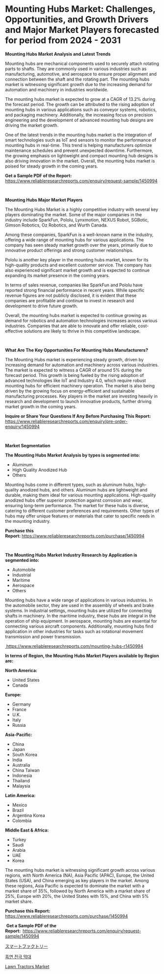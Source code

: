 <p><h1>Mounting Hubs Market: Challenges, Opportunities, and Growth Drivers and Major Market Players forecasted for period from 2024 - 2031</h1></p><p><strong>Mounting Hubs Market Analysis and Latest Trends</strong></p>
<p><p>Mounting hubs are mechanical components used to securely attach rotating parts to shafts. They are commonly used in various industries such as manufacturing, automotive, and aerospace to ensure proper alignment and connection between the shaft and the rotating part. The mounting hubs market is witnessing significant growth due to the increasing demand for automation and machinery in industries worldwide.</p><p>The mounting hubs market is expected to grow at a CAGR of 13.2% during the forecast period. The growth can be attributed to the rising adoption of mounting hubs in various applications such as conveyor systems, robotics, and packaging machinery. Additionally, the increasing focus on precision engineering and the development of advanced mounting hub designs are driving the market growth.</p><p>One of the latest trends in the mounting hubs market is the integration of smart technologies such as IoT and sensors to monitor the performance of mounting hubs in real-time. This trend is helping manufacturers optimize maintenance schedules and prevent unexpected downtime. Furthermore, the growing emphasis on lightweight and compact mounting hub designs is also driving innovation in the market. Overall, the mounting hubs market is poised for steady growth in the coming years.</p></p>
<p><strong>Get a Sample PDF of the Report:&nbsp;</strong> <a href="https://www.reliableresearchreports.com/enquiry/request-sample/1450994">https://www.reliableresearchreports.com/enquiry/request-sample/1450994</a></p>
<p>&nbsp;</p>
<p><strong>Mounting Hubs Major Market Players</strong></p>
<p><p>The Mounting Hubs Market is a highly competitive industry with several key players dominating the market. Some of the major companies in the industry include SparkFun, Pololu, Lynxmotion, NEXUS Robot, SGBotic, Gimson Robotics, Oz Robotics, and Wurth Canada. </p><p>Among these companies, SparkFun is a well-known name in the industry, offering a wide range of mounting hubs for various applications. The company has seen steady market growth over the years, primarily due to innovative product offerings and strong customer relationships. </p><p>Pololu is another key player in the mounting hubs market, known for its high-quality products and excellent customer service. The company has also experienced significant market growth and is expected to continue expanding its market presence in the coming years. </p><p>In terms of sales revenue, companies like SparkFun and Pololu have reported strong financial performance in recent years. While specific revenue figures are not publicly disclosed, it is evident that these companies are profitable and continue to invest in research and development to drive future growth.</p><p>Overall, the mounting hubs market is expected to continue growing as demand for robotics and automation technologies increases across various industries. Companies that are able to innovate and offer reliable, cost-effective solutions are likely to thrive in this competitive landscape.</p></p>
<p>&nbsp;</p>
<p><strong>What Are The Key Opportunities For Mounting Hubs Manufacturers?</strong></p>
<p><p>The Mounting Hubs market is experiencing steady growth, driven by increasing demand for automation and machinery across various industries. The market is expected to witness a CAGR of around 5% during the forecast period. This growth is being fueled by the rising adoption of advanced technologies like IoT and Industry 4.0, which require robust mounting hubs for efficient machinery operation. The market is also being driven by the growing focus on energy-efficient and sustainable manufacturing processes. Key players in the market are investing heavily in research and development to launch innovative products, further driving market growth in the coming years.</p></p>
<p><strong>Inquire or Share Your Questions If Any Before Purchasing This Report:</strong> <a href="https://www.reliableresearchreports.com/enquiry/pre-order-enquiry/1450994">https://www.reliableresearchreports.com/enquiry/pre-order-enquiry/1450994</a></p>
<p>&nbsp;</p>
<p><strong>Market Segmentation</strong></p>
<p><strong>The Mounting Hubs Market Analysis by types is segmented into:</strong></p>
<p><ul><li>Aluminum</li><li>High Quality Anodized Hub</li><li>Others</li></ul></p>
<p><p>Mounting hubs come in different types, such as aluminum hubs, high-quality anodized hubs, and others. Aluminum hubs are lightweight and durable, making them ideal for various mounting applications. High-quality anodized hubs offer superior protection against corrosion and wear, ensuring long-term performance. The market for these hubs is diverse, catering to different customer preferences and requirements. Other types of hubs may offer unique features or materials that cater to specific needs in the mounting industry.</p></p>
<p><strong>Purchase this Report:&nbsp;</strong><a href="https://www.reliableresearchreports.com/purchase/1450994">https://www.reliableresearchreports.com/purchase/1450994</a></p>
<p>&nbsp;</p>
<p><strong>The Mounting Hubs Market Industry Research by Application is segmented into:</strong></p>
<p><ul><li>Automobile</li><li>Industrial</li><li>Maritime</li><li>Aerospace</li><li>Others</li></ul></p>
<p><p>Mounting hubs have a wide range of applications in various industries. In the automobile sector, they are used in the assembly of wheels and brake systems. In industrial settings, mounting hubs are utilized for connecting shafts in machinery. In the maritime industry, these hubs are integral in the operation of ship equipment. In aerospace, mounting hubs are essential for connecting various aircraft components. Additionally, mounting hubs find application in other industries for tasks such as rotational movement transmission and power transmission.</p></p>
<p><a href="https://www.reliableresearchreports.com/mounting-hubs-r1450994">&nbsp;https://www.reliableresearchreports.com/mounting-hubs-r1450994</a></p>
<p><strong>In terms of Region, the Mounting Hubs Market Players available by Region are:</strong></p>
<p>
    <p> <strong> North America: </strong>
        <ul>
            <li>United States</li>
            <li>Canada</li>
        </ul>
        </p> 
    <p> <strong> Europe: </strong>
        <ul>
            <li>Germany</li>
            <li>France</li>
            <li>U.K.</li>
            <li>Italy</li>
            <li>Russia</li>
        </ul>
        </p> 
    <p> <strong> Asia-Pacific: </strong>
        <ul>
            <li>China</li>
            <li>Japan</li>
            <li>South Korea</li>
            <li>India</li>
            <li>Australia</li>
            <li>China Taiwan</li>
            <li>Indonesia</li>
            <li>Thailand</li>
            <li>Malaysia</li>
        </ul>
        </p> 
    <p> <strong> Latin America: </strong>
        <ul>
            <li>Mexico</li>
            <li>Brazil</li>
            <li>Argentina Korea</li>
            <li>Colombia</li>
        </ul>
        </p> 
    <p> <strong> Middle East & Africa: </strong>
        <ul>
            <li>Turkey</li>
            <li>Saudi</li>
            <li>Arabia</li>
            <li>UAE</li>
            <li>Korea</li>
        </ul>
    </p>
    </p>
<p><p>The mounting hubs market is witnessing significant growth across various regions, with North America (NA), Asia Pacific (APAC), Europe, the United States (USA), and China emerging as key players in the market. Among these regions, Asia Pacific is expected to dominate the market with a market share of 35%, followed by North America with a market share of 25%, Europe with 20%, the United States with 15%, and China with 5% market share.</p></p>
<p><strong>Purchase this Report: </strong><a href="https://www.reliableresearchreports.com/purchase/1450994">https://www.reliableresearchreports.com/purchase/1450994</a></p>
<p>&nbsp;<strong>Get a Sample PDF of the Report:&nbsp;&nbsp;</strong><a href="https://www.reliableresearchreports.com/enquiry/request-sample/1450994">https://www.reliableresearchreports.com/enquiry/request-sample/1450994</a></p>
<p><strong></strong></p>
<p><p><a href="https://github.com/AriMuller2009/Market-Research-Report-List-1/blob/main/510683329165.md">スマートファクトリー</a></p><p><a href="https://github.com/JeromeRtyau89966/Market-Research-Report-List-1/blob/main/325200526863.md">흑연 전극 막대</a></p><p><a href="https://github.com/Airanohannonzb68e5pb53oc1/Market-Research-Report-List-2/blob/main/lawn-tractors-market.md">Lawn Tractors Market</a></p></p>